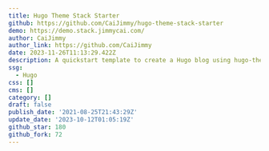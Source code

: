 ```yaml
---
title: Hugo Theme Stack Starter
github: https://github.com/CaiJimmy/hugo-theme-stack-starter
demo: https://demo.stack.jimmycai.com/
author: CaiJimmy
author_link: https://github.com/CaiJimmy
date: 2023-11-26T11:13:29.422Z
description: A quickstart template to create a Hugo blog using hugo-theme-stack
ssg:
  - Hugo
css: []
cms: []
category: []
draft: false
publish_date: '2021-08-25T21:43:29Z'
update_date: '2023-10-12T01:05:19Z'
github_star: 180
github_fork: 72
---
```

